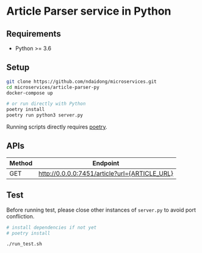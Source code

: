 # Article Parser service in Python

## Requirements

- Python >= 3.6

## Setup

```bash
git clone https://github.com/ndaidong/microservices.git
cd microservices/article-parser-py
docker-compose up

# or run directly with Python
poetry install
poetry run python3 server.py
```

Running scripts directly requires [poetry](https://python-poetry.org/).


## APIs

| Method | Endpoint  |
|--------|---------- |
| GET | http://0.0.0.0:7451/article?url={ARTICLE_URL} |


## Test

Before running test, please close other instances of `server.py` to avoid port confliction.
```bash
# install dependencies if not yet
# poetry install

./run_test.sh
```

